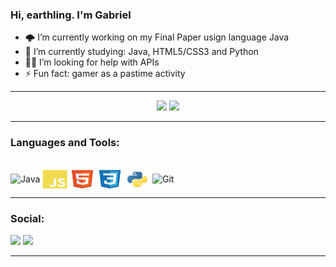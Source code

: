 ### Hi, earthling. I'm Gabriel

- 🌩️ I’m currently working on my Final Paper usign language Java
- 🌙 I’m currently studying: Java, HTML5/CSS3 and Python
- 👨‍💻 I’m looking for help with APIs 
- ⚡ Fun fact: gamer as a pastime activity
<hr>
<div align="center" id="stats">
  <a href="https://github.com/gabriel-nunes-s"></a>
  <img height="180em" src="https://github-readme-stats.vercel.app/api?username=gabriel-nunes-s&show_icons=true&theme=dark&include_all_commits=true&count_private=true"/>
  <img height="180em" src="https://github-readme-stats.vercel.app/api/top-langs/?username=gabriel-nunes-s&layout=compact&langs_count=7&theme=dark"/>
</div>
<hr>
<h3><strong>Languages and Tools:</strong></h3>
<div style="display: inline_block" id="languages"><br>
  <img align="center" alt="Java" height="30" width="40" src="https://cdn.jsdelivr.net/gh/devicons/devicon/icons/java/java-original.svg"/>
  <img align="center" alt="Js" height="30" width="40" src="https://raw.githubusercontent.com/devicons/devicon/master/icons/javascript/javascript-plain.svg"/>
  <img align="center" alt="HTML" height="30" width="40" src="https://raw.githubusercontent.com/devicons/devicon/master/icons/html5/html5-original.svg"/>
  <img align="center" alt="CSS" height="30" width="40" src="https://raw.githubusercontent.com/devicons/devicon/master/icons/css3/css3-original.svg"/>
  <img align="center" alt="Python" height="30" width="40" src="https://raw.githubusercontent.com/devicons/devicon/master/icons/python/python-original.svg"/>
  <img align="center" alt="Git" height="30" width="40" src="https://cdn.jsdelivr.net/gh/devicons/devicon/icons/git/git-original.svg"/>
</div>
<hr>  
<h3><strong>Social:</strong></h3>
<div>
  <a href="https://www.linkedin.com/in/gabriel-n-dos-santos/" target="_blank"><img src="https://img.shields.io/badge/linkedin-%230077B5.svg?style=for-the-badge&logo=linkedin&logoColor=white" target="_blank"></a>
  <a href="mailto:nunezdozzantos@gmail.com" target="_blank"><img src="https://img.shields.io/badge/Gmail-D14836?style=for-the-badge&logo=gmail&logoColor=white" target="_blank"></a>
</div>
<hr>
